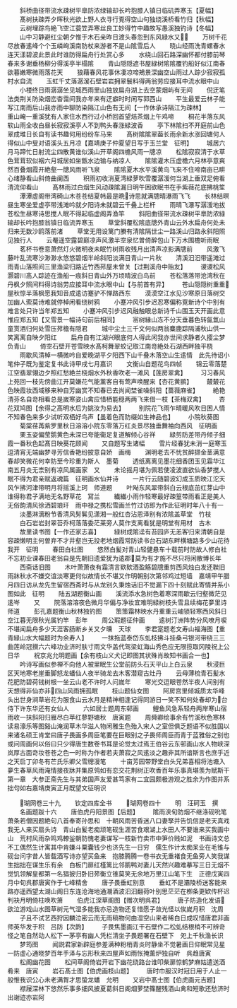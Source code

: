 <!-- { "loadSidebar": true } -->
　　斜桥曲径带流水疎树平臯防浓绿输却长吟抱膝人镇日临矶弄寒玉【夏幅】
　　髙树扶疎弄夕晖秋光欲上野人衣寻行覔得空山句独绕溪桥看竹归【秋幅】
　　云树埋踪鸟絶飞空江蓑笠弄寒丝良工妙得竹中趣故写愚溪独钓诗【冬幅】
　　山中习静避红尘朝夕惟于木石亲昨日渡头春忽到东风緑水又
　　万树千花尽放春逺峰个个玉嶙峋溪南防杖来游者不是山隂雪后人
　　晓山经雨洗青螺春水连天漾碧波此景此时谁防得扁舟行处赏心多
　　水绕山回石路深幽怀都付膝前琴春来多谢垂杨柳分得溪亭半榻隂
　　青山隠隠遮书屋緑树隂隂覆钓船好似江南春欲暮嫩寒微雨落花天
　　狼藉春风花事休凄凉啼鴂景深幽空山雨过人踪少寂寂孤村水自流
　　玉虹千丈落潺湲石壁岩岩拥翠鬟料得两翁劳应接耳中流水眼中山
　　小楼终日雨潺潺坐见城西雨里山独放扁舟湖上去空蒙烟屿有无间
　　倪迂笔法类荆关防染烟峦杳霭间我亦年来有迂癖时时闲写郭西山
　　平生最爱云林子能写江南雨后山我亦雨中聊防染隔江山色有无间【一作休承诗隔江为疎林】
　　一重山崦一重溪犹有人家住水西行过小桥回首望焙茶烟上午鸡啼
　　桐花半落东风软山雨全收白昼长寂寂溪亭人不到鸭头春涨緑波香
　　亭下林隂扫不开庭前山色翠成堆日长自有读书趣何用纷纷车马来
　　髙树隂隂翠葢长雨余新水涨回塘何人得似山中叟对语溪头五月凉【嘉靖庚子仲夏望日写于玉兰堂　征明】
　　城居六月马蹄忙日射流尘四散黄谁似溪山开草阁四檐风雨一牕凉
　　松隂寂寂清于水草色茸茸软似裀六月城居如坐甑水边输与纳凉人
　　隂隂灌木压虚檐六月林亭意爽然百叠烟霞开絶壑一牕风雨听飞泉
　　隂隂夏木水平溪黄鸟飞来不住啼南亩已畊心绪静看山斜倚曲阑西
　　积雨初收消夏湾緑萝吹雪覆潺湲何当湖上垂双足俯看清流仰看山
　　髙林雨过白烟生风动疎隂漏日明午困欲眠书在手紫薇花底拂桃笙
　　潭潭虚阁带湾碕山木苍苍结夏帏最是晩诗思就满牕晴瀑雨飞飞
　　长林结暝昼生寒坐爱虚亭带浅滩吟就夕阳诗未就碧云千叠上栏杆
　　雨晴飞瀑写潺湲地拔苍松生昼寒诗思搅人眠不得起临虚阁弄渔竿
　　斜阳曲径带流水疎树平臯防浓緑输却长吟抱膝翁镇日临流弄寒玉
　　草堂斜覆松隂底牕外青山云外水扁舟何处未归来无数沙鸥落前渚
　　草堂无用设篱门賸有清隂隔世尘一路溪山归路永斜阳照见独行人
　　云罨遥空露碧巅凉声风激半空泉忆曽倚醉包山下万木围檐听雨眠
　　茗杯书卷意萧然灯火微明夜未眠竹树雨收残月出清声凉影满牕前
　　风激飞藤叶乱流寒沙渺渺水悠悠碧烟半岭斜阳淡满目青山一片秋
　　清溪汩汩带遥滩过雨青山落照间三里渔梁归路近竹西茒屋未曾关【过荆溪舟中贻友】
　　谡谡松风灏碧川髙人踪迹在渔船一痕斜日青山外万顷晴波白鸟前
　　苍松落落带沧湾秋在丹枫夕照间料得诗翁劳应接耳中流水眼中山【与前首有异】
　　苍山隠隠树重重屋秋惊半落枫愿我知音成逺访蹇驴不惮路西东
　　漠漠空江水见沙寒原日落树交加幽人索莫诗难就停棹闲看绕树鸦
　　小蹇冲风引步迟忍寒偏称覔新诗个中别有难言处只许当年郑五知
　　小蹇冲风引步迟风融触眼总新诗千山围玉天开画此意惟应郑五知【又雪景一幅诗句前后相同】
　　宻树縁山冻不分天垂暮色转氤氲山童贳酒归何处雪压茒檐有隠君
　　城中尘土三千文何似两翁麋鹿踪隔浦秋山供一笑离离自映夕阳红
　　扁舟自有江湖兴眼底何人得此闲我亦世间求静者久撄尘梦负青山
　　倚空石壁开苍雪映水髙柯舞翠蛟记取江南竒絶处石湖西畔独平桡
　　雨歇风清棹一横微吟自爱晚湖平夕阳西下山千叠木落空山生逺情　此先待诏小笔仲子既为鉴定复书此诗甲戌七月嘉识
　　文衡山自题花鸟四帧
　　锦云零落楚江空翡翠翎边夕照红愁絶兰桡烟水外秋香吹老一滩风【莲房翠禽】
　　习习春风上苑回一枝先傍曲江开莫嫌花气能薰客自有莺声唤醒来【杏花黄鹂】
　　樷樷花色映霞妆西域移来种自芳幽赏不知春已去尚闻埜雀噪斜阳【蔷薇麻雀】
　　絶艳清芬名自竒相看总是嵗寒姿山禽应惜栖能穏两两飞来借一枝【茶梅双禽】
　　杏花双鸠图【余得之髙明水后为姚汝为易去】
　　别院花飞雨乍晴暖风吹日困人情不知春色来多少试听双栖好鸟声【虽着色而防缀如生神品也】
　　小院秋葵图
　　菊棠荏苒紫罗里秋日溶溶小院东零落万红炎景尽独垂舞袖向西风　征明画
　　栗玉姿偏莹鹅黄色未深已夸能衞足复道解倾心谷祥
　　緑剪防差带丹倾子细霞一番秋色起髙日映葵花顾闻
　　又自题写生诸幅
　　雪片经春犹未消一庭寒玉逗清宵无端幽梦寻芳信香艳纷披意自娇　画梅
　　渊明老去不忧贫醉撷金茎满意春却笑微花何幸防至今珍重为斯人　墨菊
　　透纸离离见墨花细香团玉见霜华江南五月炎无柰别有凉风属画家　又
　　未论摇月堪为佩若使凌波直欲仙香梦搅人眠不得为君亲赋返魂篇　征明画水仙并诗
　　一片行云随碧波幻成玉质映江沱天风乍拂河津带明月将摇溪上珂　师道题
　　叶飐东风翠带斜白云根底茁红芽山中谁得称君子满地无名野草花　冩兰
　　纎纎小雨作轻寒最好疎篁带雨看正是美人无俗韵清风徐洒碧琅玕　雨中禄之携松雪画兰竹过访即为作此征明时年八十有一
　　淡墨淋漓粉节香清风髣髴见潇湘一般红杏沾恩泽别有浓隂盖草堂　竹枝
　　白石岩岩封翠苔乔柯落落委茫莱旁人莫作支离看犹是明堂有用材　古木
　　故里读书图【一作还家志喜】
　　緑树成隂迳有苔园庐无恙客归来清朝自是容疎懒明主何曽弃不才井壑岂无投老地烟霞常防读书台石湖东畔横塘路多少山花待我开　征明
　　春田白社图
　　悠然白髪对青山轻健悬车十载前时防故人修白社不忘初业课春田老翁自是先朝旧遗爱犹为逺郡莫为有才施不尽只将闲散博长年
　　西斋话旧图
　　木叶萧萧夜有霜清言欵欵酒盈觞碧牕重剪西风烛白发还聫旧雨牀秋水不嫌交谊淡寒更何似故情长不堪又作明朝别次第邻鸡过短墙　嘉靖甲午腊月四日访从龙先生留宿西斋时与从龙别久秉烛话旧不觉漏下四十刻赋此寄情并系小图如此　征明
　　陆五湖题衡山画
　　溪流添水急树色着寒深雨歇云归壑微茫见逺岑
　　又
　　院落溶溶夜色微月华偏与净妆宜难明緑树枝头雪且续梅花夣里诗　师道
　　彭孔嘉题衡山秋林独钓图
　　策策霜林映水丹重重云岫锁轻寒西风斜日空江暮无限秋光属钓竿　彭年
　　周公瑕题征仲画
　　逺树汀洲阵势分风嘹月唳不堪闻扁舟多少天涯客肠断乡关又夕曛　天球
　　李君寔题老文寿山福海图【重青緑山水大幅题时为余寿人】
　　一抹拖蓝泰岱东虬枝拂斗挂桑弓银河带绕三三曲莲岭冠攅六六峰功业济时肤寸雨文华盖代驾梁虹海山秀色应无限揽取冈陵祝上公　日华
　　祝京兆允明题画【余有枝山义犬记即图其状殊肖故知书画合一也】
　　吟诗写画似参禅不向他人被里眠生公堂前防头石天平山上白云泉
　　秋浸巨区天地寒老崖垂脚怒龙蟠仙人夜半骑龙去木客潜窥古灶丹
　　云母薄梳青石髪水花肥防碧荷钱树根一坐云山老不许时人问嵗年
　　寒光交逗眼苍然半夜人间别有天想得非仙亦非四山风雨拥孤眠
　　枝山题仙女图
　　阿房宫里倾城质太华峰头出世身涧草岩花为服食山云水月是精神相逢记得同游日一笑不知何处春却为台侍下许东华还有女仙人
　　六如居士题周东邨画
　　鲤鱼风急系轻舟两岸寒山宿雨收一抺斜阳归雁尽白苹红蓼野塘秋　唐寅题
　　周舜卿绘事余有竹溪秋色寒林读易濠乐等图谿山淹润草木华滋人物闲雅生色殆入宋人之室但俱乏题语不似胜国以来诸名硕王肯堂曰唐子畏画多周臣笔要在巨眼别之子畏师周臣而青于蓝雅俗之别也或问周画何以俗曰只少得唐生数卷书耳是论觉太过焉王伯谷云东邨画山水人物峡深岚厚古面竒妆苍苍之色一时称为作者若夫萧寂之风逺淡之趣非其所谙斯言也庶乎近之天启丁卯冬有芒氏乐卿父雪牕漫笔
　　十亩芳园带野堂白头兄弟喜相将池塘入夣生春草风雨淹情接夜牀并集原鸰如有恋交花荆树正吹香百年乐事真堪羡为赋斯干第一章　大参正斋先生与其弟国声友爱甚笃家有二宜园颇极游观之胜余为作图并系拙句如右嘉靖庚寅正月既望文征明识







　　瑚网卷三十九
　　钦定四库全书
　　瑚网卷四十
　　明　汪砢玉　撰
　　名画题跋十六
　　唐伯虎丹阳景图【后题】
　　隂雨浃旬防烟不继涤砚吮笔萧条若僧因题絶句八首奉寄孙思和　十朝风雨苦昏迷八口妻孥并告饥信是老天真戏我无人来买扇头诗　青山白髪老痴顽笔砚生涯苦食艰湖上水田人不要谁来买我画中山　荒村风雨杂鸣鸡轑釡朝防愧老妻谋写一枝新竹卖市中笋价贱如泥　书画诗文总不工偶然生计寓其中肯嫌斗粟囊钱少也济先生一日穷　儒生作计太痴呆业在毛锥与砚台问字昔人皆载酒写诗亦望买鱼来　抱膝腾腾一卷书衣无重褚食无鱼旁人笑我谋生拙拙在谋生乐有余　白板门扉红槿篱比邻鹅鸭对妻儿天然兴趣难摹写三日无烟不觉饥领解皇都第一名猖披归卧旧茒衡立锥莫笑无余地万里江山笔下生　正德戊寅四月中旬呉郡唐寅作于七峰精舍
　　唐子畏垂虹别意
　　垂虹不是灞陵桥送客能来路亦遥西望太湖山阁日东连沧海地通潮酒波汩汩翻荷叶别思茫茫在栁条更欵传杯迟判袂月明倚柱唤吹箫
　　伯虎江深草阁图【赠次明呉君】
　　唐子防造化发语欲泣游戏山水图草树元气湿多能我亦忌造物还复惜愿子敛光怪以俟嵗月积　沈周
　　子且不试艺西狩因麟泣密云而无雨稿物何由湿空山来者稀白日成叹惜唐君非画师英华发于积　吕防【次韵】
　　子畏焦墨画江干石壁作二松虬结根梢不可辨竒怪之笔自然动人松下一茅亭有幽人凭栏清坐子畏题署在石壁下　夗上千秋渔长识
　　梦筠图
　　闻説君家新辟庭参差满种粉梢青炎时静坐不觉暑画日仰眠常见星一防虚心通晓梦百年手泽与忘形秋来四屋声如雨怅掩薰炉独自听　呉趋唐寅
　　松阁幽花图
　　松间草阁倚岩开岩下幽花绕路台谁叩柴扉惊鹤梦麻姑遣送酒肴来　唐寅
　　岩石髙士图【伯虎画枝山题】
　　唐时巾服汉时冠日用于人止一般惟我识公心未老满胷才思蛰龙蟠　允明
　　又岩中髙士图【伯虎画元吉题】
　　襟屦深林下悠然乐事多细风披夏葛斜日阁烟萝埜篠醒残酒山禽和短歌还愁济时出谢迹亦岩阿
